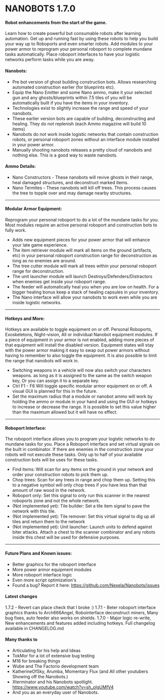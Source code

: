 # NANOBOTS 1.7.0
#### Robot enhancements from the start of the game.
Learn how to create powerful but consumable robots after learning automation. Get up and running fast by using these robots to help you build your way up to Roboports and even smarter robots. Add modules to your power armor to reprogram your personal roboport to complete mundane tasks automatically. Place roboport interfaces to have your logistic networks perform tasks while you are away.

#### Nanobots:
-   Pre bot version of ghost building construction bots. Allows researching automated construction earlier (for blueprints etc).
-   Equip the Nano Emitter and some Nano ammo, make it your selected gun and any ghosts/blueprints within 7.5 tiles of you will be automatically built if you have the items in your inventory.
-   Technologies exist to slightly increase the range and speed of your nanobots.
-   These earlier version bots are capable of building, deconstructing and healing. They do not replenish (each Ammo magazine will build 10 items)
-   Nanobots do not work inside logistic networks that contain construction robots, or personal roboport zones without an interface module installed in your power armor.
-   Manually shooting nanobots releases a pretty cloud of nanobots and nothing else. This is a good way to waste nanobots.

#### Ammo Details:
-   Nano Constructors - These nanobots will revive ghosts in their range, heal damaged structures, and deconstruct marked items.
-   Nano Termites - These nanobots will kill off trees. This process causes the tree to topple over and may damage nearby structures.

--------------------------------------------------------------------------------

#### Modular Armor Equipment:
Reprogram your personal roboport to do a lot of the mundane tasks for you. Most modules require an active personal roboport and construction bots to fully work.

-   Adds new equipment pieces for your power armor that will enhance your late game experience.
-   The item retriever module will mark all items on the ground (artifacts, etc) in your personal roboport construction range for deconstruction as long as no enemies are around.
-   The tree cutter module will mark all trees within your personal roboport range for deconstruction.
-   The unit launcher module will launch Destroys/Defenders/Distractors when enemies get inside your roboport range.
-   The feeder will automatically heal you when you are low on health. For a bigger healing bonus keep a stack of healing capsules in your inventory.
-   The Nano interface will allow your nanobots to work even while you are inside logistic networks.

--------------------------------------------------------------------------------

#### Hotkeys and More:
Hotkeys are available to toggle equipment on or off. Personal Roboports, Exoskeletons, Night-vision, All or individual Nanobot equipment modules.
If a piece of equipment in your armor is not enabled, adding more pieces of that equipment will install the disabled version.
Equipment states will stay with the power armor making it easy to swap out power armors without having to remember to also toggle the equipment. It is also possible to limit the range that nanobots will work in.

-   Switching weapons in a vehicle will now also switch your characters weapons. as long as it is assigned to the same as the switch weapon key, Or you can assign it to a separate key.
-   Ctrl F1 - F6 Will toggle specific modular armor equipment on or off. A visual GUI is planned for this in the future.
-   Set the maximum radius that a module or nanobot ammo will work by holding the ammo or module in your hand and using the GUI or hotkeys to increase or decrease the range. It is possible to set this value higher than the maximum allowed but it will have no effect.

--------------------------------------------------------------------------------

#### Roboport Interface:
The roboport interface allows you to program your logistic networks to do mundane tasks for you. Place a Roboport interface and set virtual signals on the built in combinator. If there are enemies in the construction zone your robots will not execute these tasks. Only up to half of your available construction bots will be uses for these tasks.

-   Find items: Will scan for any items on the ground in your network and order your construction robots to pick them up.
-   Chop trees: Scan for any trees in range and chop them up. Setting this to a negative symbol will only chop trees if you have less than that amount of raw wood in the network.
-   Roboport only: Set this signal to only run this scanner in the nearest roboports zone and not the whole network.
-   (Not implemented yet): Tile builder: Set a tile item signal to pave the network with this tile.
-   (Not implemented yet): Tile remover: Set this virtual signal to dig up all tiles and return them to the network
-   (Not implemented yet): Unit launcher: Launch units to defend against biter attacks. Attach a chest to the scanner combinator and any robots inside this chest will be used for defensive purposes.

--------------------------------------------------------------------------------

#### Future Plans and Known issues:
-   Better graphics for the roboport interface
-   More power armor equipment modules
-   More roboport interface logic
-   Even more script optimization's
-   Found a bug? Report it here: <https://github.com/Nexela/Nanobots/issues>

#### Latest changes
1.7.2 - Revert can place check that I broke :)
1.7.1 - Beter roboport interface graphics thanks to Arch666Angel, Robointerface deconstruct miners, Many bug fixes, auto feeder also works on shields.
1.7.0 - Major logic re-write, New enhancements and features added including hotkeys.
Full changelog available in CHANGELOG.md

#### Many thanks to
-   Articulating for his help and Ideas
-   TokMor for a lot of extensive bug testing
-   M16 for breaking things
-   Wube and The Factorio development team
-   KatherineOfSky, Arumba, Momentary Flux (and All other youtubers Showing off the Nanobots.)
-   Xterminator and his Nanobots spotlight. <https://www.youtube.com/watch?v=sh_oIgUMfV4>
-   And you as an everyday user of Nanobots.

